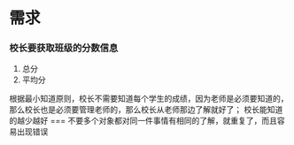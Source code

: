 # 需求
### 校长要获取班级的分数信息

1. 总分
2. 平均分


根据最小知道原则，校长不需要知道每个学生的成绩，因为老师是必须要知道的，
那么校长也是必须要管理老师的，那么校长从老师那边了解就好了；
校长能知道的越少越好 === 不要多个对象都对同一件事情有相同的了解，就重复了，而且容易出现错误
